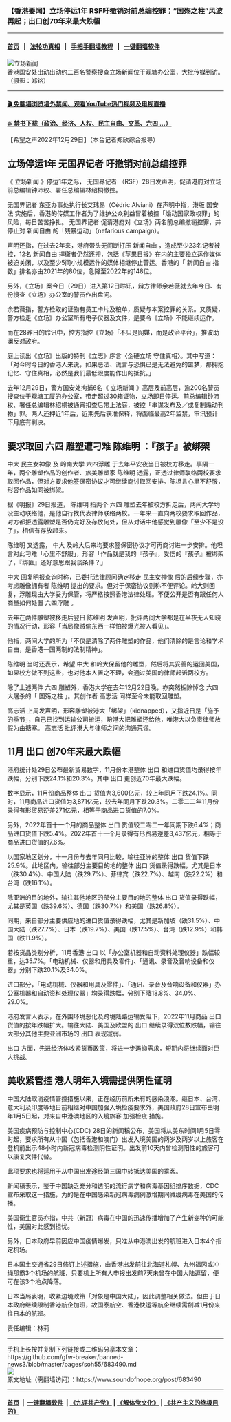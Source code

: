 ### 【香港要闻】立场停运1年 RSF吁撤销对前总编控罪；“国殇之柱”风波再起；出口创70年来最大跌幅
------------------------

#### [首页](https://github.com/gfw-breaker/banned-news3/blob/master/README.md) &nbsp;&nbsp;|&nbsp;&nbsp; [法轮功真相](https://github.com/begood0513/basic/blob/master/README.md)  &nbsp;&nbsp;|&nbsp;&nbsp; [手把手翻墙教程](https://github.com/gfw-breaker/guides/wiki)  &nbsp;&nbsp;|&nbsp;&nbsp; [一键翻墙软件](https://github.com/gfw-breaker/nogfw/blob/master/README.md)  



<div><img alt="立场新闻" src="https://img.soundofhope.org/2021-12/lichang-police-6-1640756373544.jpg"/>
<br/><figcaption class="caption">
 香港国安处出动出动约二百名警察搜查立场新闻位于观塘办公室，大批传媒到访。（摄影：郑铭）
</figcaption></div><hr/>

#### [ 🎬  免翻墙浏览墙外禁闻、观看YouTube热门视频及电视直播](https://github.com/gfw-breaker/HelloWorld)

#### [ 💥  禁书下载（政治、经济、人权、民主自由、文革、六四 ...）](https://github.com/gfw-breaker/books/blob/master/README.md)

<div><div class="Content__Wrapper sc-1bvya0-0 elmmKw article_body" itemprop="articleBody">
 <div id="post_place_1">
 </div>
 <p class="meta-top">
  <span class="meta">
   【希望之声2022年12月29日】（本台记者郑欣综合报导）
  </span>
 </p>
 <h2>
  <strong>
   立场停运1年
   <ok href="/term/42866">
    无国界记者
   </ok>
   吁撤销对前总编控罪
  </strong>
 </h2>
 <p>
  《
  <ok href="/term/564227">
   立场新闻
  </ok>
  》停运1年之际，
  <ok href="/term/42866">
   无国界记者
  </ok>
  （RSF）28日发声明，促请港府对立场前总编辑钟沛权、署任总编辑林绍桐撤控。
 </p>
 <p>
  <ok href="/term/42866">
   无国界记者
  </ok>
  东亚办事处执行长艾玮昂（Cédric Alviani）在声明中指，港版
  <ok href="/term/99050">
   国安法
  </ok>
  实施后，香港的传媒工作者为了维护公众利益冒着被控「煽动国家政权罪」的风险，每日苦苦挣扎。
  <ok href="/term/42866">
   无国界记者
  </ok>
  促请港府对《立场》两名前总编撤销控罪，并停止对
  <ok href="/term/19499">
   新闻自由
  </ok>
  的「残暴运动」（nefarious campaign）。
 </p>
 <p>
  声明还指，在过去2年来，港府带头无间断打压
  <ok href="/term/19499">
   新闻自由
  </ok>
  ，造成至少23名记者被控，12名
  <ok href="/term/19499">
   新闻自由
  </ok>
  捍衞者仍然还押，包括《苹果日报》在内的主要独立运作媒体被迫关闭，以及至少5间小规模运作的媒体相继停止营运。香港的「
  <ok href="/term/19499">
   新闻自由
  </ok>
  指数」排名亦由2021年的80位，急降至2022年的148位。
 </p>
 <p>
  另外，《立场》案今日（29日）进入第12日聆讯，辩方律师余若薇就去年今日、有份搜查《立场》办公室的警员作出盘问。
 </p>
 <p>
  余若薇指，警方检取的证物有员工卡片及粮单，质疑与本案控罪的关系。又质疑，警方检走《立场》办公室所有电子仪器及文件，是要令《立场》不能继续运作。
 </p>
 <p>
  而在28昨日的聆讯中，控方指控《立场》「不只是网媒，而是政治平台」，推波助澜反对政府。
 </p>
 <p>
  庭上读出《立场》出版的特刊《立志》序言〈企硬立场 守住真相〉。其中写道：「对今时今日的香港人来说，如果恶法、谎言与恐惧已是无法避免的噩梦，那拥抱记忆、守住真相，必然是我们最低限度能作出的抵抗。」
 </p>
 <p>
  去年12月29日，警方国安处拘捕6名《
  <ok href="/term/564227">
   立场新闻
  </ok>
  》高层及前高层，逾200名警员搜查位于观塘工厦的办公室，带走超过30箱证物，立场即日停运。前总编辑钟沛权、署任总编辑林绍桐被通宵扣查后带上法庭，被控「串谋发布及／或复制煽动刊物」罪。两人还押近1年后，近期先后获准保释，将面临最高2年监禁，审讯预计下月底有判决。
 </p>
 <h2>
  <strong>
   要求取回
   <ok href="/term/2990">
    六四
   </ok>
   雕塑遭刁难
   <ok href="/term/97559">
    陈维明
   </ok>
   ：『孩子』被绑架
  </strong>
 </h2>
 <p>
  <ok href="/term/181226">
   中大
  </ok>
  <ok href="/term/98401">
   民主女神像
  </ok>
  及
  <ok href="/term/226471">
   岭南大学
  </ok>
  <ok href="/term/668942">
   六四浮雕
  </ok>
  于去年平安夜当日被校方移走。事隔一年，两个雕塑作品的创作者、旅美雕塑家
  <ok href="/term/97559">
   陈维明
  </ok>
  透露，正透过律师联络两校要求取回作品，但对方要求他签保密协议才可继续商讨取回安排。陈坦言心里不舒服，形容作品如同被绑架。
 </p>
 <p>
  据《明报》29日报道，
  <ok href="/term/97559">
   陈维明
  </ok>
  指两个
  <ok href="/term/2990">
   六四
  </ok>
  雕塑去年被校方拆走后，两间大学均没主动联络他，是他自行找代表律师联络两校。一年来一直向两校要求取回作品，对方都拒透露雕塑是否仍完好及存放何处，但从对话中他感觉到雕像「至少不是没了」，相信有存放起来。
 </p>
 <p>
  <ok href="/term/97559">
   陈维明
  </ok>
  又透露，
  <ok href="/term/181226">
   中大
  </ok>
  及岭大后来均要求签保密协议才可再商讨进一步安排。他坦言对此刁难「心里不舒服」，形容「作品就是我的『孩子』，受伤的『孩子』被绑架了，『绑匪』还好意思跟我谈条件？」
 </p>
 <p>
  <ok href="/term/181226">
   中大
  </ok>
  回复明报查询时称，已委托法律顾问确定移走
  <ok href="/term/98401">
   民主女神像
  </ok>
  后的后续步骤，亦考虑雕像拥有者
  <ok href="/term/97559">
   陈维明
  </ok>
  提出的要求。但对于保密协议则称不便评论。岭大则回复，浮雕现由大学妥为保管，将严格按照香港法律处理。不便公开是否有跟任何人商量如何处置
  <ok href="/term/668942">
   六四浮雕
  </ok>
  。
 </p>
 <p>
  去年在两件雕塑被移走后翌日
  <ok href="/term/97559">
   陈维明
  </ok>
  发声明，批评两间大学都是在半夜无人知晓的情况行动，形容「当局像贼偷东西一样怕被爆光被人看见」。
 </p>
 <p>
  他指，两间大学的所为「不仅是清除了两件雕塑的作品，他们清除的是言论和学术自由，是香港一国两制的法制精神」。
 </p>
 <p>
  <ok href="/term/97559">
   陈维明
  </ok>
  当时还表示，希望
  <ok href="/term/181226">
   中大
  </ok>
  和岭大保留他的雕塑，然后将其妥善的运回美国，如果校方做不到这些，也对他本人置之不理，会通过美国的律师起诉两校方。
 </p>
 <p>
  除了上述两件
  <ok href="/term/2990">
   六四
  </ok>
  雕塑外，香港大学在去年12月22日晚，亦突然拆除悼念
  <ok href="/term/2990">
   六四
  </ok>
  大屠杀的「
  <ok href="/term/537116">
   国殇之柱
  </ok>
  」。其创作者
  <ok href="/term/626604">
   高志活
  </ok>
  同样至今未能取回雕塑。
 </p>
 <p>
  <ok href="/term/626604">
   高志活
  </ok>
  上周发声明，形容雕塑被港大「绑架」（kidnapped），又指近日是「施予的季节」，自己已找到运输公司搬运，盼港大把雕塑还给他，唯港大以负责律师放假为由搪塞。
  <ok href="/term/626604">
   高志活
  </ok>
  批评港大与律师之间的沟通荒谬。
 </p>
 <h2>
  <strong>
   11月
   <ok href="/term/18568">
    出口
   </ok>
   创70年来最大跌幅
  </strong>
 </h2>
 <p>
  港府统计处29日公布最新贸易数字，11月份本港整体
  <ok href="/term/18568">
   出口
  </ok>
  和进口货值均录得按年跌幅，分别下跌24.1%和20.3%。其中
  <ok href="/term/18568">
   出口
  </ok>
  更创近70年最大跌幅。
 </p>
 <p>
  数字显示，11月份商品整体
  <ok href="/term/18568">
   出口
  </ok>
  货值为3,600亿元，较上年同月下跌24.1%。同时，11月商品进口货值为3,871亿元，较去年同月下跌20.3%。二零二二年11月份录得有形贸易逆差271亿元，相等于商品进口货值的7.0%。
 </p>
 <p>
 </p>
 <p>
  另外，2022年首十一个月的商品整体
  <ok href="/term/18568">
   出口
  </ok>
  货值较二零二一年同期下跌6.4%；商品进口货值下跌5.4%。2022年首十一个月录得有形贸易逆差3,437亿元，相等于商品进口货值的7.6%。
 </p>
 <p>
  以国家地区划分，十一月份与去年同月比较，输往亚洲的整体
  <ok href="/term/18568">
   出口
  </ok>
  货值下跌25.9%。此地区内，输往部分主要目的地的整体
  <ok href="/term/18568">
   出口
  </ok>
  货值录得跌幅，尤其是日本（跌30.4%）、中国大陆（跌29.7%）、菲律宾（跌22.7%）、越南（跌22.2%）和台湾（跌16.1%）。
 </p>
 <p>
  除亚洲的目的地外，输往其他地区的部分主要目的地的整体
  <ok href="/term/18568">
   出口
  </ok>
  货值录得跌幅，尤其是英国（跌39.6%）、德国（跌30.7%）和美国（跌26.8%）。
 </p>
 <p>
 </p>
 <p>
  同期，来自部分主要供应地的进口货值录得跌幅，尤其是新加坡（跌31.5%）、中国大陆（跌27.7%）、日本（跌19.7%）、美国（跌17.5%）、台湾（跌12.9%）和韩国（跌11.9%）。
 </p>
 <p>
  若按货品类别分析，11月香港
  <ok href="/term/18568">
   出口
  </ok>
  以「办公室机器和自动资料处理仪器」跌幅较重，达35.7%。「电动机械、仪器和用具及零件」、「通讯、录音及音响设备和仪器」分别下跌20.1%及34.0%。
 </p>
 <p>
  进口部分，「电动机械、仪器和用具及零件」、「通讯、录音及音响设备和仪器」办公室机器和自动资料处理仪器」均录得跌幅，分别下降18.8%、34.0%、29.0%。
 </p>
 <p>
  港府发言人表示，在外围环境恶化及跨境陆路运输受阻下，2022年11月商品
  <ok href="/term/18568">
   出口
  </ok>
  货值的按年跌幅扩大。输往大陆、美国及欧盟的
  <ok href="/term/18568">
   出口
  </ok>
  继续录得双位数跌幅，输往大部分其他主要亚洲市场的
  <ok href="/term/18568">
   出口
  </ok>
  表现减弱。
 </p>
 <p>
  <ok href="/term/18568">
   出口
  </ok>
  方面，先进经济体收紧货币政策，将进一步遏抑需求，短期内将继续面对巨大挑战。
 </p>
 <h2>
  <strong>
   美收紧管控 港人明年入境需提供阴性证明
  </strong>
 </h2>
 <p>
  中国大陆取消疫情管控措施以来，正在经历前所未有的感染浪潮。继日本、台湾、意大利及印度等地日前相继对中国加强入境检疫要求外，美国政府28日宣布由明年1月5日起，对来自中港澳地区的入境旅客
  <ok href="/term/219946">
   加强检疫
  </ok>
  措施。
 </p>
 <p>
  美国疾病预防与控制中心(CDC) 28日的新闻稿公布，美国将从美东时间1月5日零时起，要求所有从中国（包括香港和澳门）出发入境美国的两岁及两岁以上旅客在登机前出示48小时内新冠病毒检测阴性证明。出发前10天内曾检测阳性的旅客可以康复文件代替。
 </p>
 <p>
  此项要求也将适用于从中国出发途经第三国中转抵达美国的乘客。
 </p>
 <p>
  新闻稿表示，鉴于中国缺乏充分和透明的流行病学和病毒基因组排序数据，CDC宣布采取这一措施，为的是在中国感染新冠病毒病例激增期间减缓病毒在美国的传播。
 </p>
 <p>
  美国衞生官员亦指，中共（新冠）病毒在中国的迅速传播增加了产生新变种的可能性，美国对此感到担忧。
 </p>
 <p>
  另外，日本政府早前因应中国疫情爆发，只准从中港澳出发的航班进入日本4个指定机场。
 </p>
 <p>
  日本国土交通省29日修订上述措施，由香港出发前往北海道札幌、九州福冈或冲绳那霸3个机场的航班，只要机上所有人申报出发前7天未曾在中国大陆逗留，便可在该3个地点降落。
 </p>
 <p>
  日本当局表明，收紧边境政策「对象是中国大陆」，因此调整相关做法。但由于日本政府继续限制香港航企加班，故国泰航空、香港快运等航企继续需削减1月份来往日本的航班。
 </p>
 <p class="meta-btm">
  责任编辑：林莉
 </p>
</div>
</div>
<hr/>
手机上长按并复制下列链接或二维码分享本文章：<br/>
https://github.com/gfw-breaker/banned-news3/blob/master/pages/soh55/683490.md <br/>
<a href='https://github.com/gfw-breaker/banned-news3/blob/master/pages/soh55/683490.md'><img src='https://github.com/gfw-breaker/banned-news3/blob/master/pages/soh55/683490.md.png'/></a> <br/>
原文地址（需翻墙访问）：https://www.soundofhope.org/post/683490


------------------------
#### [首页](https://github.com/gfw-breaker/banned-news3/blob/master/README.md) &nbsp;|&nbsp; [一键翻墙软件](https://github.com/gfw-breaker/nogfw/blob/master/README.md) &nbsp;| [《九评共产党》](https://github.com/gfw-breaker/9ping.md/blob/master/README.md#九评之一评共产党是什么) | [《解体党文化》](https://github.com/gfw-breaker/jtdwh.md/blob/master/README.md) | [《共产主义的终极目的》](https://github.com/gfw-breaker/gczydzjmd.md/blob/master/README.md)


<img src='http://gfw-breaker.win/banned-news3/pages/soh55/683490.md' width='0px' height='0px'/>